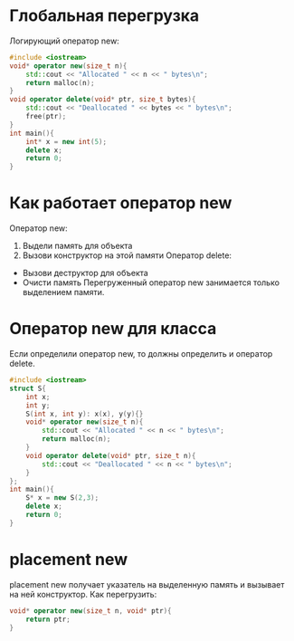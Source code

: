 
# Глобальная перегрузка
Логирующий оператор new:
```cpp
#include <iostream>
void* operator new(size_t n){
    std::cout << "Allocated " << n << " bytes\n";
    return malloc(n);
}
void operator delete(void* ptr, size_t bytes){
    std::cout << "Deallocated " << bytes << " bytes\n";
    free(ptr);
}
int main(){
    int* x = new int(5);
    delete x;
    return 0;
}
```
# Как работает оператор new
Оператор new:
1. Выдели память для объекта
2. Вызови конструктор на этой памяти
Оператор delete:
- Вызови деструктор для объекта
- Очисти память
Перегруженный оператор new занимается только выделением памяти.
# Оператор new для класса
Если определили оператор new, то должны определить и оператор delete.
```cpp
#include <iostream>
struct S{
    int x;
    int y;
    S(int x, int y): x(x), y(y){}
    void* operator new(size_t n){
        std::cout << "Allocated " << n << " bytes\n";
        return malloc(n);
    }
    void operator delete(void* ptr, size_t n){
        std::cout << "Deallocated " << n << " bytes\n";
    }
};
int main(){
    S* x = new S(2,3);
    delete x;
    return 0;
}
```
# placement new
placement new получает указатель на выделенную память и вызывает на ней конструктор.
Как перегрузить:
```cpp
void* operator new(size_t n, void* ptr){
	return ptr;
}
```
